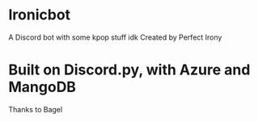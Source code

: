 # Ironicbot
A Discord bot with some kpop stuff idk
Created by Perfect Irony

# Built on Discord.py, with Azure and MangoDB
Thanks to Bagel
